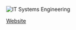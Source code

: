![IT Systems Engineering](https://www.ise.tu-berlin.de/fileadmin/fg308/ise_logo_2022.svg)

[Website](https://www.ise.tu-berlin.de/menue/information_systems_engineering/?no_cache=1)
